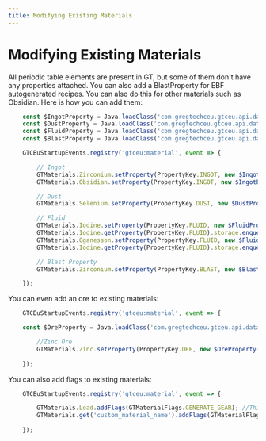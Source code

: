 ```yaml
---
title: Modifying Existing Materials
---
```



# Modifying Existing Materials

All periodic table elements are present in GT, but some of them don't have any properties attached. You can also add a BlastProperty for EBF autogenerated recipes. You can also do this for other materials such as Obsidian. Here is how you can add them:

```js title="periodic_table_elements.js"
    const $IngotProperty = Java.loadClass('com.gregtechceu.gtceu.api.data.chemical.material.properties.IngotProperty');
    const $DustProperty = Java.loadClass('com.gregtechceu.gtceu.api.data.chemical.material.properties.DustProperty');
    const $FluidProperty = Java.loadClass('com.gregtechceu.gtceu.api.data.chemical.material.properties.FluidProperty');
    const $BlastProperty = Java.loadClass('com.gregtechceu.gtceu.api.data.chemical.material.properties.BlastProperty')

    GTCEuStartupEvents.registry('gtceu:material', event => {

        // Ingot
        GTMaterials.Zirconium.setProperty(PropertyKey.INGOT, new $IngotProperty());
        GTMaterials.Obsidian.setProperty(PropertyKey.INGOT, new $IngotProperty());

        // Dust
        GTMaterials.Selenium.setProperty(PropertyKey.DUST, new $DustProperty());

        // Fluid
        GTMaterials.Iodine.setProperty(PropertyKey.FLUID, new $FluidProperty());
        GTMaterials.Iodine.getProperty(PropertyKey.FLUID).storage.enqueueRegistration(GTFluidStorageKeys.LIQUID, new GTFluidBuilder());
        GTMaterials.Oganesson.setProperty(PropertyKey.FLUID, new $FluidProperty());
        GTMaterials.Iodine.getProperty(PropertyKey.FLUID).storage.enqueueRegistration(GTFluidStorageKeys.GAS, new GTFluidBuilder()); //Can be LIQUID, GAS, PLASMA or MOLTEN

        // Blast Property
        GTMaterials.Zirconium.setProperty(PropertyKey.BLAST, new $BlastProperty(8000, 'higher', GTValues.VA(GTValues.MV), 8000));

    });
```

You can even add an ore to existing materials:

```js title="flags.js"
    GTCEuStartupEvents.registry('gtceu:material', event => {

    const $OreProperty = Java.loadClass('com.gregtechceu.gtceu.api.data.chemical.material.properties.OreProperty');

        //Zinc Ore
        GTMaterials.Zinc.setProperty(PropertyKey.ORE, new $OreProperty());
        
    });
```

You can also add flags to existing materials:

```js title="flags.js"
    GTCEuStartupEvents.registry('gtceu:material', event => {

        GTMaterials.Lead.addFlags(GTMaterialFlags.GENERATE_GEAR); //This is for materials already in GTCEU
        GTMaterials.get('custom_material_name').addFlags(GTMaterialFlags.GENERATE_FOIL); //This only works for materials added by GTCEU addons
        
    });
```
